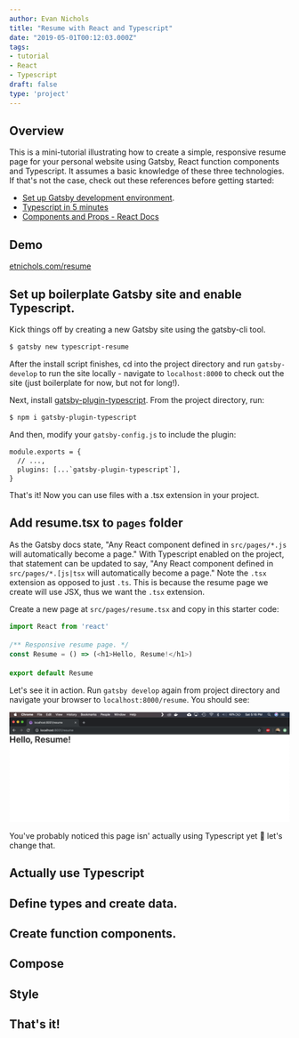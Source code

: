 ```yaml
---
author: Evan Nichols
title: "Resume with React and Typescript"
date: "2019-05-01T00:12:03.000Z"
tags:
- tutorial
- React
- Typescript
draft: false
type: 'project'
---
```


## Overview
This is a mini-tutorial illustrating how to create a simple, responsive resume page for your personal website using Gatsby, React function components and Typescript. It assumes a basic knowledge of these three technologies. If that's not the case, check out these references before getting started:

- [Set up Gatsby development environment](https://www.gatsbyjs.org/tutorial/part-zero/).
- [Typescript in 5 minutes](https://www.typescriptlang.org/docs/handbook/typescript-in-5-minutes.html)
- [Components and Props - React Docs](https://reactjs.org/docs/components-and-props.html)

## Demo
[etnichols.com/resume](http://etnichols.com/resume)

## Set up boilerplate Gatsby site and enable Typescript.

Kick things off by creating a new Gatsby site using the gatsby-cli tool.

```bash
$ gatsby new typescript-resume
```

After the install script finishes, cd into the project directory and run `gatsby-develop` to run the site locally - navigate to `localhost:8000` to check out the site (just boilerplate for now, but not for long!).

Next, install [gatsby-plugin-typescript](https://www.gatsbyjs.org/packages/gatsby-plugin-typescript/). From the project directory, run:

```bash
$ npm i gatsby-plugin-typescript
```

And then, modify your `gatsby-config.js` to include the plugin:

```
module.exports = {
  // ...,
  plugins: [...`gatsby-plugin-typescript`],
}
```

That's it! Now you can use files with a .tsx extension in your project.

## Add resume.tsx to `pages` folder

As the Gatsby docs state, "Any React component defined in `src/pages/*.js` will automatically become a page." With Typescript enabled on the project, that statement can be updated to say, "Any React component defined in `src/pages/*.[js|tsx` will automatically become a page." Note the `.tsx` extension as opposed to just `.ts`. This is because the resume page we create will use JSX, thus we want the `.tsx` extension.

Create a new page at `src/pages/resume.tsx` and copy in this starter code:

```js
import React from 'react'

/** Responsive resume page. */
const Resume = () => (<h1>Hello, Resume!</h1>)

export default Resume
```

Let's see it in action. Run `gatsby develop` again from project directory and navigate your browser to `localhost:8000/resume`. You should see:

![Hello, Resume!](hello-resume.png)

You've probably noticed this page isn' actually using Typescript yet 🤔  let's change that.

## Actually use Typescript

## Define types and create data.

## Create function components.

## Compose

## Style

## That's it!
